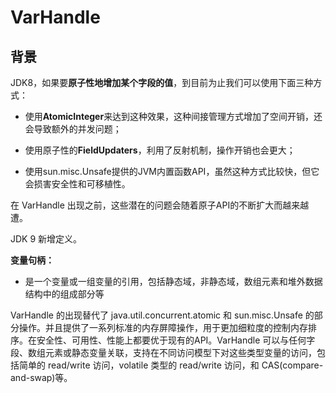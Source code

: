# VarHandle

## 背景

JDK8，如果要**原子性地增加某个字段的值**，到目前为止我们可以使用下面三种方式：

- 使用**AtomicInteger**来达到这种效果，这种间接管理方式增加了空间开销，还会导致额外的并发问题；

- 使用原子性的**FieldUpdaters**，利用了反射机制，操作开销也会更大；

- 使用sun.misc.Unsafe提供的JVM内置函数API，虽然这种方式比较快，但它会损害安全性和可移植性。

在 VarHandle 出现之前，这些潜在的问题会随着原子API的不断扩大而越来越遭。

JDK 9 新增定义。

**变量句柄：**

- 是一个变量或一组变量的引用，包括静态域，非静态域，数组元素和堆外数据结构中的组成部分等

VarHandle 的出现替代了 java.util.concurrent.atomic 和 sun.misc.Unsafe 的部分操作。并且提供了一系列标准的内存屏障操作，用于更加细粒度的控制内存排序。在安全性、可用性、性能上都要优于现有的API。VarHandle 可以与任何字段、数组元素或静态变量关联，支持在不同访问模型下对这些类型变量的访问，包括简单的 read/write 访问，volatile 类型的 read/write 访问，和 CAS(compare-and-swap)等。
